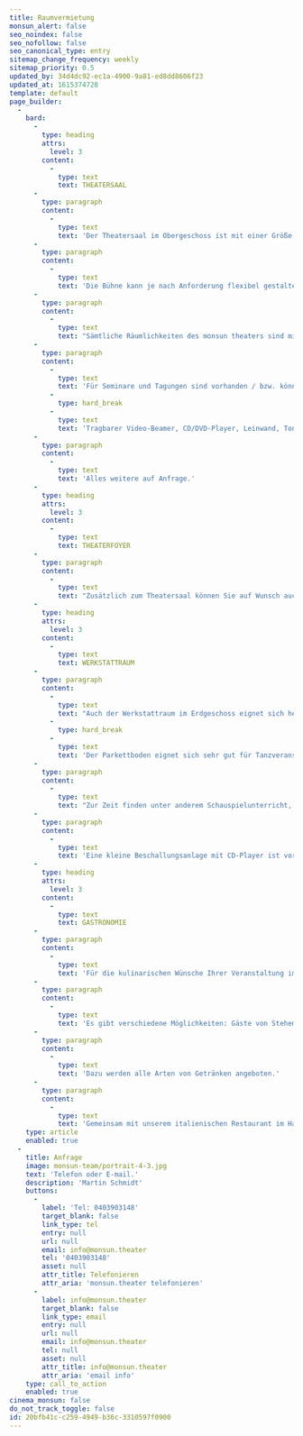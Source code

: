 ```yaml
---
title: Raumvermietung
monsun_alert: false
seo_noindex: false
seo_nofollow: false
seo_canonical_type: entry
sitemap_change_frequency: weekly
sitemap_priority: 0.5
updated_by: 34d4dc92-ec1a-4900-9a81-ed8dd8606f23
updated_at: 1615374728
template: default
page_builder:
  -
    bard:
      -
        type: heading
        attrs:
          level: 3
        content:
          -
            type: text
            text: THEATERSAAL
      -
        type: paragraph
        content:
          -
            type: text
            text: 'Der Theatersaal im Obergeschoss ist mit einer Größe von 130 qm für Feiern für bis 100 Personen vorgesehen. Bei Theatervorstellungen wird normalerweise für ca. 80 Personen bestuhlt.'
      -
        type: paragraph
        content:
          -
            type: text
            text: 'Die Bühne kann je nach Anforderung flexibel gestaltet werden. Emporen- und Arenabauten, in den Zuschauerraum integrierte Bühnenflächen oder die klassische Guckkastenbühne - die Möglichkeiten sind vielfältig.'
      -
        type: paragraph
        content:
          -
            type: text
            text: "Sämtliche Räumlichkeiten des monsun theaters sind mit einer modernen Be- und Entlüftungsanlage sowie einer Licht- und Tonanlage ausgestattet. Im Theatersaal steht ein Flügel zur Verfügung.\_"
      -
        type: paragraph
        content:
          -
            type: text
            text: 'Für Seminare und Tagungen sind vorhanden / bzw. können nach Absprache organisiert werden:'
          -
            type: hard_break
          -
            type: text
            text: 'Tragbarer Video-Beamer, CD/DVD-Player, Leinwand, Tonanlage (die Akustik ist jedoch in allen Räumlichkeiten auch ohne Mikro sehr gut), Lichtanlage, Flügel.'
      -
        type: paragraph
        content:
          -
            type: text
            text: 'Alles weitere auf Anfrage.'
      -
        type: heading
        attrs:
          level: 3
        content:
          -
            type: text
            text: THEATERFOYER
      -
        type: paragraph
        content:
          -
            type: text
            text: "Zusätzlich zum Theatersaal können Sie auf Wunsch auch das Foyer für Ihre Veranstaltung mitbuchen.Im Theaterfoyer wird, falls gewünscht, das Pausencatering mit Getränken und Snacks vorgenommen.\_Theke und ein großer Getränkekühlschrank stehen bereit. Dort können Sie bei einem Glas Wein in Ruhe die aktuellen Exponate unserer regelmäßigen Kunstausstellungen anschauen.\_Sitzecken und zahlreiche Stehtische laden zum Verweilen ein und geben Gelegenheit, miteinander ins Gespräch zu kommen."
      -
        type: heading
        attrs:
          level: 3
        content:
          -
            type: text
            text: WERKSTATTRAUM
      -
        type: paragraph
        content:
          -
            type: text
            text: "Auch der Werkstattraum im Erdgeschoss eignet sich hervorragend für die Ausrichtung von Geburtstagsfesten, Betriebsfeiern oder ähnlichen Anlässen mit bis zu 100 Personen. Bierzeltgarnituren sind vorhanden. Individuelle Bestuhlung kann gegen Aufpreis bereit gestellt werden (z.B. individuelle Tischrunden, lange Tafeln, klassische Reihenbestuhlung).\_"
          -
            type: hard_break
          -
            type: text
            text: 'Der Parkettboden eignet sich sehr gut für Tanzveranstaltungen.'
      -
        type: paragraph
        content:
          -
            type: text
            text: "Zur Zeit finden unter anderem Schauspielunterricht, Autorenbörsen, Gesangs- und Instrumentalunterricht, Meisterkurse für Gesang, Chorproben, Tanzkurse für Flamenco, Salsa und Tango, Thai Chi-, Bewegungs- und Gymnastikkurse und vieles mehr im Werkstattraum des monsun theaters statt.\_"
      -
        type: paragraph
        content:
          -
            type: text
            text: 'Eine kleine Beschallungsanlage mit CD-Player ist vorhanden,alles weitere auf Anfrage.'
      -
        type: heading
        attrs:
          level: 3
        content:
          -
            type: text
            text: GASTRONOMIE
      -
        type: paragraph
        content:
          -
            type: text
            text: 'Für die kulinarischen Wünsche Ihrer Veranstaltung im monsun theater empfehlen wir Ihnen unser hausinternes Restaurant.'
      -
        type: paragraph
        content:
          -
            type: text
            text: 'Es gibt verschiedene Möglichkeiten: Gäste von Stehempfängen werden mit deliziösem Fingerfood versorgt, wahlweise können auch dem Anlass entsprechende Themenbuffets angeboten, mehrgängige Menüs arrangiert oder Snacks gereicht werden.'
      -
        type: paragraph
        content:
          -
            type: text
            text: 'Dazu werden alle Arten von Getränken angeboten.'
      -
        type: paragraph
        content:
          -
            type: text
            text: 'Gemeinsam mit unserem italienischen Restaurant im Haus »Pizza 2.0« oder einem Caterer greifen wir Ihre Vorschläge gern auf und setzen Ihre Wünsche optimal um.'
    type: article
    enabled: true
  -
    title: Anfrage
    image: monsun-team/portrait-4-3.jpg
    text: 'Telefon oder E-mail.'
    description: 'Martin Schmidt'
    buttons:
      -
        label: 'Tel: 0403903148'
        target_blank: false
        link_type: tel
        entry: null
        url: null
        email: info@monsun.theater
        tel: '0403903148'
        asset: null
        attr_title: Telefonieren
        attr_aria: 'monsun.theater telefonieren'
      -
        label: info@monsun.theater
        target_blank: false
        link_type: email
        entry: null
        url: null
        email: info@monsun.theater
        tel: null
        asset: null
        attr_title: info@monsun.theater
        attr_aria: 'email info'
    type: call_to_action
    enabled: true
cinema_monsun: false
do_not_track_toggle: false
id: 20bfb41c-c259-4949-b36c-3310597f0900
---
```

